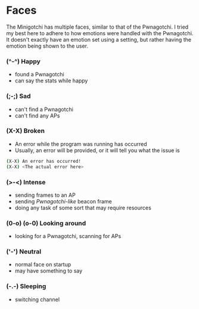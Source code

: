 # Faces

The Minigotchi has multiple faces, similar to that of the Pwnagotchi. I tried my best here to adhere to how emotions were handled with the Pwnagotchi. It doesn't exactly have an emotion set using a setting, but rather having the emotion being shown to the user.

### (^-^) Happy

- found a Pwnagotchi
- can say the stats while happy

### (;-;) Sad

- can't find a Pwnagotchi
- can't find any APs

### (X-X) Broken

- An error while the program was running has occurred
- Usually, an error will be provided, or it will tell you what the issue is

```sh
(X-X) An error has occurred!
(X-X) <The actual error here>
```

### (>-<) Intense

- sending frames to an AP
- sending _Pwnagotchi-like_ beacon frame
- doing any task of some sort that may require resources

### (0-o) (o-0) Looking around

- looking for a Pwnagotchi, scanning for APs

### ('-') Neutral

- normal face on startup
- may have something to say

### (-.-) Sleeping

- switching channel
